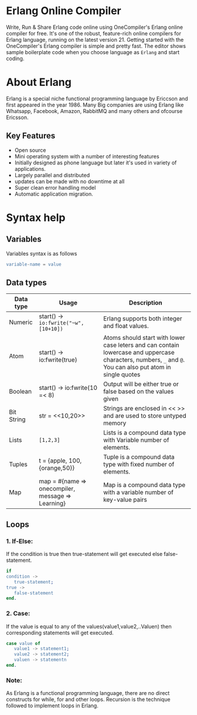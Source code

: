 # Erlang Online Compiler

Write, Run & Share Erlang code online using OneCompiler's Erlang online compiler for free. It's one of the robust, feature-rich online compilers for Erlang language, running on the latest version 21. Getting started with the OneCompiler's Erlang compiler is simple and pretty fast. The editor shows sample boilerplate code when you choose language as `Erlang` and start coding. 

# About Erlang

Erlang is a special niche functional programming language by Ericcson and first appeared in the year 1986. Many Big companies are using Erlang like Whatsapp, Facebook, Amazon, RabbitMQ and many others and ofcourse Ericsson. 

## Key Features
* Open source
* Mini operating system with a number of interesting features
* Initially designed as phone language but later it's used in variety of applications.
* Largely parallel and distributed
* updates can be made with no downtime at all
* Super clean error handling model
* Automatic application migration.

# Syntax help


## Variables
Variables syntax is as follows

```erlang
variable-name = value
```
## Data types

| Data type| Usage| Description|
|----|----|----|
| Numeric| start() -> `io:fwrite("~w",[10+10])` | Erlang supports both integer and float values.|
| Atom| start() -> io:fwrite(true) | Atoms should start with lower case leters and can contain  lowercase and uppercase characters, numbers, `_` and `@`. You can also put atom in single quotes|
| Boolean | start() ->  io:fwrite(10 =< 8)| Output will be either true or false based on the values given|
| Bit String|  str = <<10,20>>| Strings are enclosed in << >> and are used to store untyped memory|
| Lists|`[1,2,3]`| Lists is a compound data type with Variable number of elements.|
| Tuples| t = {apple, 100, {orange,50}} | Tuple is a compound data type with fixed number of elements.|
|Map| map = #{name => onecompiler, message => Learning}| Map is a compound data type with a variable number of key-value pairs|

## Loops

### 1. If-Else:

If the condition is true then true-statement will get executed else false-statement.

```erlang
if
condition ->
   true-statement;
true ->
   false-statement
end.
```

### 2. Case:

If the value is equal to any of the values(value1,value2,..Valuen) then corresponding statements will get executed.

```erlang
case value of
   value1 -> statement1;
   value2 -> statement2;
   valuen -> statementn
end.
```
### Note:
As Erlang is a functional programming language, there are no direct constructs for while, for and other loops. Recursion is the technique followed to implement loops in Erlang. 

